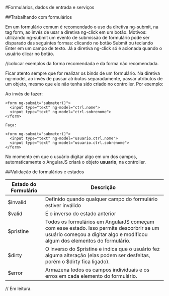 #Formulários, dados de entrada e serviços

##Trabalhando com formulários

Em um formulário comum é recomendado o uso da diretiva ng-submit, na tag
form, ao invés de usar a diretiva ng-click em um botão. Motivos:
utilizando ng-submit um evento de submissão de formulário pode ser
disparado das seguintes formas: clicando no botão Submit ou teclando
Enter em um campo de texto. Já a diretiva ng-click só é acionada quando
o usuário clicar no botão.

//colocar exemplos da forma recomendada e da forma não recomendada.

Ficar atento sempre que for realizar os binds de um formulário. Na
diretiva ng-model, ao invés de passar atributos separadamente, passar
atributos de um objeto, mesmo que ele não tenha sido criado no
controller. Por exemplo:

Ao invés de fazer: 

```
<form ng-submit="submeter()">
  <input type="text" ng-model="ctrl.nome">
  <input type="text" ng-model="ctrl.sobrenome"> 
</form>
``` 

```
Faça:

<form ng-submit="submeter()">
  <input type="text" ng-model="usuario.ctrl.nome">
  <input type="text" ng-model="usuario.ctrl.sobrenome"> 
</form> 
```

No momento em que o usuário digitar algo em um dos campos,
automaticamente o AngularJS criará o objeto **usuario**, na
controller.

##Validação de formulários e estados

Estado do Formulário | Descrição
-------------------- | -------------------------------------
$invalid | Definido quando qualquer campo do formulário estiver inválido
$valid | É o inverso do estado anterior
$pristine | Todos os formulários em AngularJS começam com esse estado. Isso permite descorbrir se um usuário começou a digitar algo e modificou algum dos elementos do formulário.
$dirty | O inverso do $pristine e indica que o usuário fez alguma alteração (elas podem ser desfeitas, porém o $dirty fica ligado).
$error | Armazena todos os campos individuais e os erros em cada elemento do formulário.

// Em leitura.
